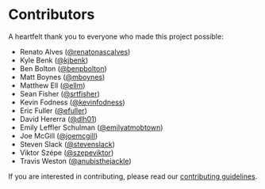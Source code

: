 # Contributors

A heartfelt thank you to everyone who made this project possible:

- Renato Alves ([@renatonascalves](https://github.com/renatonascalves))
- Kyle Benk ([@kjbenk](https://github.com/kjbenk))
- Ben Bolton ([@benpbolton](https://github.com/benpbolton))
- Matt Boynes ([@mboynes](https://github.com/mboynes))
- Matthew Ell ([@ellm](https://github.com/ellm))
- Sean Fisher ([@srtfisher](https://github.com/srtfisher))
- Kevin Fodness ([@kevinfodness](https://github.com/kevinfodness))
- Eric Fuller ([@efuller](https://github.com/efuller))
- David Hererra ([@dlh01](https://github.com/dlh01))
- Emily Leffler Schulman ([@emilyatmobtown](https://github.com/emilyatmobtown))
- Joe McGill ([@joemcgill](https://github.com/joemcgill))
- Steven Slack ([@stevenslack](https://github.com/stevenslack))
- Viktor Szépe ([@szepeviktor](https://github.com/szepeviktor))
- Travis Weston ([@anubisthejackle](https://github.com/anubisthejackle))

If you are interested in contributing, please read our
[contributing guidelines](CONTRIBUTING.md).
